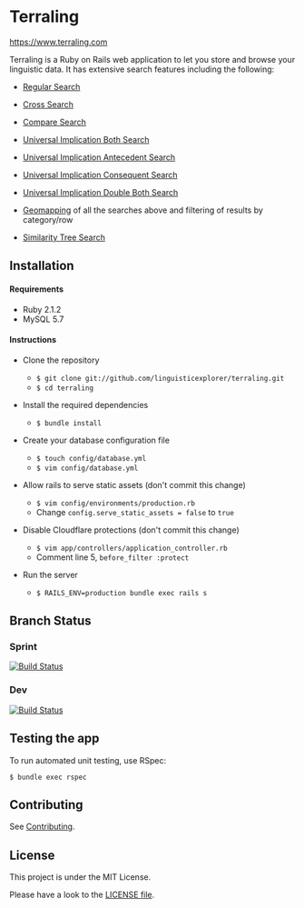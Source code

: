 # Terraling

https://www.terraling.com

Terraling is a Ruby on Rails web application to let you store and browse your linguistic data. It has extensive search features including the following:

* [Regular Search](https://github.com/linguisticexplorer/terraling/wiki/Regular-search)

* [Cross Search](https://github.com/linguisticexplorer/terraling/wiki/Cross-search)

* [Compare Search](https://github.com/linguisticexplorer/terraling/wiki/Compare-search)

* [Universal Implication Both Search](https://github.com/linguisticexplorer/terraling/wiki/Both-Implication)

* [Universal Implication Antecedent Search](https://github.com/linguisticexplorer/terraling/wiki/Antecedent-Implication)

* [Universal Implication Consequent Search](https://github.com/linguisticexplorer/terraling/wiki/Consequent-Implication)

* [Universal Implication Double Both Search](https://github.com/linguisticexplorer/terraling/wiki/Double-Both-Implication)

* [Geomapping](https://github.com/linguisticexplorer/terraling/wiki/Geomapping-feature) of all the searches above and filtering of results by category/row

* [Similarity Tree Search](https://github.com/linguisticexplorer/terraling/wiki/Similarity-tree)

## Installation

#### Requirements
* Ruby 2.1.2
* MySQL 5.7

#### Instructions

* Clone the repository

    * `$ git clone git://github.com/linguisticexplorer/terraling.git`
    * `$ cd terraling`


* Install the required dependencies

    * `$ bundle install`


* Create your database configuration file

    * `$ touch config/database.yml`
    * `$ vim config/database.yml`


* Allow rails to serve static assets (don't commit this change)

    * `$ vim config/environments/production.rb`
    * Change `config.serve_static_assets = false` to `true`


* Disable Cloudflare protections (don't commit this change)

    * `$ vim app/controllers/application_controller.rb`
    * Comment line 5, `before_filter :protect`


* Run the server

    * `$ RAILS_ENV=production bundle exec rails s`


## Branch Status

### Sprint

[![Build Status](https://travis-ci.org/linguisticexplorer/terraling.png?branch=sprint)](https://travis-ci.org/linguisticexplorer/terraling)

### Dev

[![Build Status](https://travis-ci.org/linguisticexplorer/terraling.png?branch=dev)](https://travis-ci.org/linguisticexplorer/terraling)

## Testing the app

To run automated unit testing, use RSpec:

  `$ bundle exec rspec`
  
## Contributing

See [Contributing](Contributing.md).
  
## License
This project is under the MIT License.

Please have a look to the [LICENSE file](LICENSE).